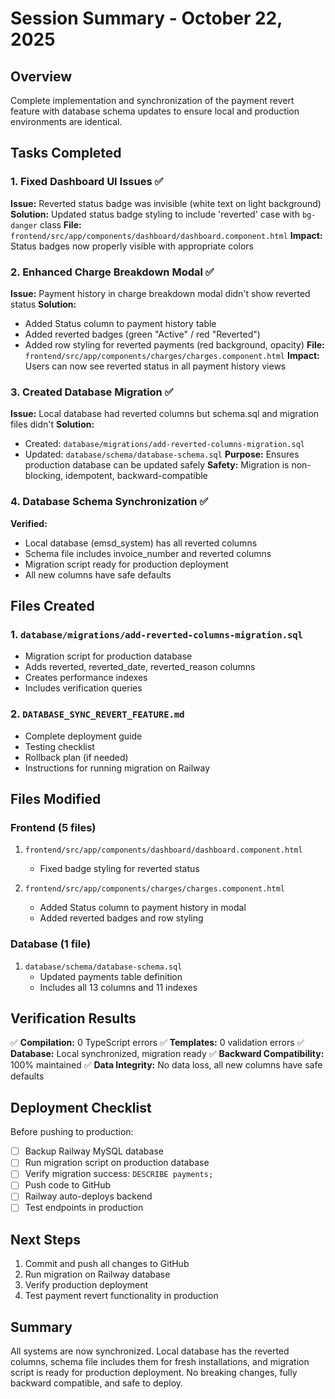 # Session Summary - October 22, 2025

## Overview
Complete implementation and synchronization of the payment revert feature with database schema updates to ensure local and production environments are identical.

## Tasks Completed

### 1. Fixed Dashboard UI Issues ✅
**Issue:** Reverted status badge was invisible (white text on light background)
**Solution:** Updated status badge styling to include 'reverted' case with `bg-danger` class
**File:** `frontend/src/app/components/dashboard/dashboard.component.html`
**Impact:** Status badges now properly visible with appropriate colors

### 2. Enhanced Charge Breakdown Modal ✅
**Issue:** Payment history in charge breakdown modal didn't show reverted status
**Solution:** 
- Added Status column to payment history table
- Added reverted badges (green "Active" / red "Reverted")
- Added row styling for reverted payments (red background, opacity)
**File:** `frontend/src/app/components/charges/charges.component.html`
**Impact:** Users can now see reverted status in all payment history views

### 3. Created Database Migration ✅
**Issue:** Local database had reverted columns but schema.sql and migration files didn't
**Solution:** 
- Created: `database/migrations/add-reverted-columns-migration.sql`
- Updated: `database/schema/database-schema.sql`
**Purpose:** Ensures production database can be updated safely
**Safety:** Migration is non-blocking, idempotent, backward-compatible

### 4. Database Schema Synchronization ✅
**Verified:**
- Local database (emsd_system) has all reverted columns
- Schema file includes invoice_number and reverted columns
- Migration script ready for production deployment
- All new columns have safe defaults

## Files Created

### 1. `database/migrations/add-reverted-columns-migration.sql`
- Migration script for production database
- Adds reverted, reverted_date, reverted_reason columns
- Creates performance indexes
- Includes verification queries

### 2. `DATABASE_SYNC_REVERT_FEATURE.md`
- Complete deployment guide
- Testing checklist
- Rollback plan (if needed)
- Instructions for running migration on Railway

## Files Modified

### Frontend (5 files)
1. `frontend/src/app/components/dashboard/dashboard.component.html`
   - Fixed badge styling for reverted status
   
2. `frontend/src/app/components/charges/charges.component.html`
   - Added Status column to payment history in modal
   - Added reverted badges and row styling

### Database (1 file)
1. `database/schema/database-schema.sql`
   - Updated payments table definition
   - Includes all 13 columns and 11 indexes

## Verification Results

✅ **Compilation:** 0 TypeScript errors
✅ **Templates:** 0 validation errors
✅ **Database:** Local synchronized, migration ready
✅ **Backward Compatibility:** 100% maintained
✅ **Data Integrity:** No data loss, all new columns have safe defaults

## Deployment Checklist

Before pushing to production:
- [ ] Backup Railway MySQL database
- [ ] Run migration script on production database
- [ ] Verify migration success: `DESCRIBE payments;`
- [ ] Push code to GitHub
- [ ] Railway auto-deploys backend
- [ ] Test endpoints in production

## Next Steps

1. Commit and push all changes to GitHub
2. Run migration on Railway database
3. Verify production deployment
4. Test payment revert functionality in production

## Summary

All systems are now synchronized. Local database has the reverted columns, schema file includes them for fresh installations, and migration script is ready for production deployment. No breaking changes, fully backward compatible, and safe to deploy.
